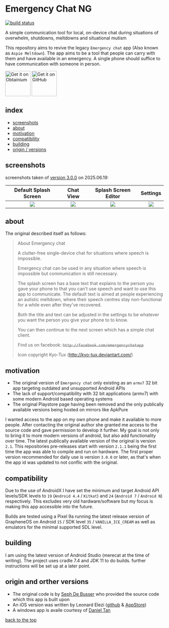 # Emergency Chat NG

[![build status](https://github.com/fuzzblob/emergency-chat-ng/actions/workflows/android.yml/badge.svg?branch=main)](https://github.com/fuzzblob/emergency-chat-ng/actions/workflows/android.yml)

A simple communication tool for local, on-device chat during situations of overwhelm, shutdowns, meltdowns and situational mutism

This repository aims to revive the legacy `Emergency chat` app (Also known as `Aspie Meltdown`). The app aims to be a tool that people can carry with them and have available in an emergency. A single phone should suffice to have communication with someone in person.

[<img src="https://github.com/user-attachments/assets/713d71c5-3dec-4ec4-a3f2-8d28d025a9c6" 
    alt="Get it on Obtainium" 
    height="80">](https://apps.obtainium.imranr.dev/redirect.html?r=obtainium://app/%7B%22id%22%3A%22com.fuzzblob.emergencychatng%22%2C%22url%22%3A%22https%3A%2F%2Fgithub.com%2Ffuzzblob%2Femergency-chat-ng%2Freleases%22%2C%22author%22%3A%22fuzzblob%22%2C%22name%22%3A%22Emergency%20Chat%20NG%22%2C%22preferredApkIndex%22%3A0%2C%22additionalSettings%22%3A%22%7B%5C%22includePrereleases%5C%22%3Afalse%2C%5C%22fallbackToOlderReleases%5C%22%3Atrue%2C%5C%22filterReleaseTitlesByRegEx%5C%22%3A%5C%22%5C%22%2C%5C%22filterReleaseNotesByRegEx%5C%22%3A%5C%22%5C%22%2C%5C%22verifyLatestTag%5C%22%3Afalse%2C%5C%22dontSortReleasesList%5C%22%3Afalse%2C%5C%22useLatestAssetDateAsReleaseDate%5C%22%3Afalse%2C%5C%22releaseTitleAsVersion%5C%22%3Atrue%2C%5C%22trackOnly%5C%22%3Afalse%2C%5C%22versionExtractionRegEx%5C%22%3A%5C%22%5C%22%2C%5C%22matchGroupToUse%5C%22%3A%5C%22%240%5C%22%2C%5C%22versionDetection%5C%22%3Atrue%2C%5C%22releaseDateAsVersion%5C%22%3Afalse%2C%5C%22useVersionCodeAsOSVersion%5C%22%3Afalse%2C%5C%22apkFilterRegEx%5C%22%3A%5C%22%5C%22%2C%5C%22invertAPKFilter%5C%22%3Afalse%2C%5C%22autoApkFilterByArch%5C%22%3Atrue%2C%5C%22appName%5C%22%3A%5C%22Emergency%20Chat%20NG%5C%22%2C%5C%22shizukuPretendToBeGooglePlay%5C%22%3Afalse%2C%5C%22allowInsecure%5C%22%3Afalse%2C%5C%22exemptFromBackgroundUpdates%5C%22%3Afalse%2C%5C%22skipUpdateNotifications%5C%22%3Afalse%2C%5C%22about%5C%22%3A%5C%22A%20simple%20communication%20tool%20for%20local%2C%20on-device%20chat%20during%20situations%20of%20overwhelm%2C%20shutdowns%2C%20meltdowns%20and%20situational%20mutism%5C%22%2C%5C%22refreshBeforeDownload%5C%22%3Atrue%7D%22%7D) 
[<img src="https://github.com/machiav3lli/oandbackupx/blob/034b226cea5c1b30eb4f6a6f313e4dadcbb0ece4/badge_github.png"
    alt="Get it on GitHub"
    height="80">](https://github.com/fuzzblob/emergency-chat-ng/releases)

## index

- [screenshots](https://github.com/fuzzblob/emergency-chat-ng/blob/main/README.md#screenshots)
- [about](https://github.com/fuzzblob/emergency-chat-ng/blob/main/README.md#about)
- [motivation](https://github.com/fuzzblob/emergency-chat-ng/blob/main/README.md#motivation)
- [compatibility](https://github.com/fuzzblob/emergency-chat-ng/blob/main/README.md#compatibility)
- [building](https://github.com/fuzzblob/emergency-chat-ng/blob/main/README.md#building)
- [origin / versions](https://github.com/fuzzblob/emergency-chat-ng/blob/main/README.md#origin-and-orther-versions)

## screenshots

screenshots taken of [version 3.0.0](https://github.com/fuzzblob/emergency-chat-ng/releases/tag/3.0.0) on 2025.06.19:

| Default Splash Screen | Chat View | Splash Screen Editor | Settings |
|:-------------------------:|:-------------------------:|:-------------------------:|:-------------------------:|
| <img src="https://github.com/user-attachments/assets/86c23e6f-1a5b-4d27-b74a-332aeff8e067"> | <img src="https://github.com/user-attachments/assets/41d09240-6afd-4c22-b539-82ff189f7edb"> | <img src="https://github.com/user-attachments/assets/c14745f3-8ef7-46b2-99d9-6d766091cdd2"> | <img src="https://github.com/user-attachments/assets/111c15fd-d5e0-4064-9f5f-88d02745d9f3"> |

## about

The original described itself as follows:

> About Emergency chat
> 
> A clutter-free single-device chat for situations where speech is impossible.
> 
> Emergency chat can be used in any situation where speech is impossible but communication is still necessary.
> 
> The splash screen has a base text that explains to the person you gave your phone to that you can't use speech and want to use this app to communicate. The default text is aimed at people experiencing an autistic meltdown, where their speech centres stay non-functional for a while even after they've recovered.
> 
> Both the title and text can be adjusted in the settings to be whatever you want the person you give your phone to to know.
> 
> You can then continue to the next screen which has a simple chat client.
> 
> Find us on facebook: ~~`http://facebook.com/emergencychatapp`~~
> 
> Icon copyright Kyo-Tux (http://kyo-tux.deviantart.com/)

## motivation

- The original version of `Emergency chat` only existing as an `armv7` 32 bit app targeting outdated and unsupported Android APIs 
- The lack of support/compatibility with 32 bit applications (armv7) with some modern Android based operating systems
- The original Playstore page having been removed and the only publically available versions being hosted on mirrors like ApkPure

I wanted access to the app on my own phone and make it available to more people. After contacting the original author she granted me access to the source code and gave permission to develop it further. My goal is not only to bring it to more modern versions of android, but also add functionality over time. The latest publically available version of the original is version `2.1`. This repositories pre-releases start with version `2.1.1` being the first time the app was able to compile and run on hardware. The first proper version recommended for daily use is version `3.0.0` or later, as that's when the app id was updated to not conflic with the original.

## compatibility

Due to the use of AndroidX I have set the minimum and target Android API levels/SDK levels to `19` (`Android 4.4` / `Kitkat`) and `24` (`Android 7` / `Android N`) respectively. This excludes very old hardware/software but my focus is making this app accessible into the future.

Builds are tested using a Pixel 9a running the latest release version of GrapheneOS on Android `15` / SDK level `35` / `VANILLA_ICE_CREAM` as well as emulators for the minimal supported SDL level.

## building

I am using the latest version of Android Studio (merecat at the time of writing). The project uses cradle 7.4 and JDK 11 to do builds. further instructions will be set up at a later point.

## origin and orther versions

- The original code is by [Seph De Busser](https://sephdb.github.io/about/) who provided the source code which this app is built upon
- An iOS version was written by Leonard Elezi ([github](https://github.com/LeonardElezi/emergencychat) & [AppStore](https://itunes.apple.com/be/app/emergency-chat/id1024194363))
- A windows app is availe courtesy of [Daniel Tan](https://novalistic.com/products/emergency-chat)

[back to the top](https://github.com/fuzzblob/emergency-chat-ng/blob/main/README.md#emergency-chat-ng)
